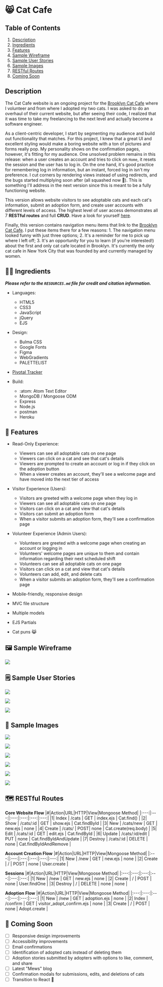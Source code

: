 # :smile_cat: Cat Cafe

## Table of Contents

  1. [Description](#description)
  1. [Ingredients](#woman_technologist-ingredients)
  1. [Features](#rocket_features)
  1. [Sample Wireframe](#framed_picture-sample-wireframe)
  1. [Sample User Stories](#spiral_notepad-sample-user-stories)
  1. [Sample Images](#camera_flash-sample-images)
  1. [RESTful Routes](#world_map-restful-routes)
  1. [Coming Soon](#ice_cube-coming-soon)

## Description

The Cat Cafe website is an ongoing project for the [Brooklyn Cat Cafe](https://catcafebk.com/) where I volunteer and from where I adopted my two cats. I was asked to do an overhaul of their current website, but after seeing their code, I realized that it was time to take my freelancing to the next level and actually become a software engineer.

As a client-centric developer, I start by segmenting my audience and build out functionality that matches. For this project, I knew that a great UI and excellent styling would make a boring website with a ton of pictures and forms really pop. My personality shows on the confirmation pages, however, it's fitting for my audience. One unsolved problem remains in this release: when a user creates an account and tries to click on ``Home``, it resets the session and the user has to log in. On the one hand, it's good practice for remembering log in information, but an instant, forced log in isn't my preference. I cut corners by rendering views instead of using redirects, and the bugs started multiplying soon after (all squashed now :bug:). This is something I'll address in the next version since this is meant to be a fully functioning website.

This version allows website visitors to see adoptable cats and each cat's information, submit an adoption form, and create user accounts with different levels of access. The highest level of user access demonstrates all 7 **RESTful routes** and full **CRUD**. Have a look for yourself [here](https://desolate-reaches-17722.herokuapp.com). 

Finally, this version contains navigation menu items that link to the [Brooklyn Cat Cafe](https://catcafebk.com/). I put these items there for a few reasons: 1. The navigation menu looked funny with just three options; 2. It's a reminder for me to pick up where I left off; 3. It's an opportunity for you to learn (if you're interested!) about the first and only cat cafe located in Brooklyn. It's currently the only cat cafe in New York City that was founded by and currently managed by women. 

## :woman_technologist: Ingredients
***Please refer to the ``RESOURCES.md`` file for credit and citation information.***

-   Languages:

    -   HTML5
    -   CSS3
    -   JavaScript
    -   jQuery
    -   EJS

-   Design:

    -   Bulma CSS
    -   Google Fonts
    -   Figma
    -   WebGradients
    -   PALETTELIST

-   [Pivotal Tracker](https://www.pivotaltracker.com/projects/2490513)

-   Build:

    -   :atom: Atom Text Editor
    -   MongoDB / Mongoose ODM
    -   Express
    -   Node.js
    -   postman
    -   Heroku

## :rocket: Features

-   Read-Only Experience:

    - Viewers can see all adoptable cats on one page
    - Viewers can click on a cat and see that cat's details
    - Viewers are prompted to create an account or log in if they click on the adoption button
    - When a viewer creates an account, they'll see a welcome page and have moved into the next tier of access

-   Visitor Experience (Users):

    - Visitors are greeted with a welcome page when they log in
    - Viewers can see all adoptable cats on one page
    - Visitors can click on a cat and view that cat's details
    - Visitors can submit an adoption form
    - When a visitor submits an adoption form, they'll see a confirmation page

-   Volunteer Experience (Admin Users):

    - Volunteers are greeted with a welcome page when creating an account or logging in
    - Volunteers' welcome pages are unique to them and contain information regarding their next scheduled shift
    - Volunteers can see all adoptable cats on one page
    - Visitors can click on a cat and view that cat's details
    - Volunteers can add, edit, and delete cats
    - When a visitor submits an adoption form, they'll see a confirmation page

-   Mobile-friendly, responsive design

-   MVC file structure

-   Multiple models

-   EJS Partials

-   Cat puns :joy_cat:

## :framed_picture: Sample Wireframe

![](public/images/README/index_mock.png)

## :spiral_notepad: Sample User Stories

![](public/images/README/user_story_1.png)

![](public/images/README/user_story_2.png)

![](public/images/README/user_story_4.png)

## :camera_flash: Sample Images

![](public/images/README/nav_hero_2.png)

![](public/images/README/all_cats.png)

![](public/images/README/one_cat.png)

![](public/images/README/create_account.png)

![](public/images/README/welcome_msg.png)

![](public/images/README/adoption_form.png)

## :world_map: RESTful Routes

**Core Website Flow**
|#|Action|URL|HTTP|View|Mongoose Method|
|:---:|:---:|:---:|:---:|:---:|:---:|
|1| Index | /cats | GET | index.ejs | Cat.find() |
|2| Show | /cats/:id | GET | show.ejs | Cat.findById |
|3| New | /cats/new | GET | new.ejs | none |
|4| Create | /cats/ | POST| none | Cat.create(req.body) |
|5| Edit | /cats/:id | GET | edit.ejs | Cat.findById |
|6| Update | /cats/:id/edit | PUT | none | Cat.findByIdAndUpdate |
|7| Destroy | /cats/:id | DELETE | none | Cat.findByIdAndRemove |

**Account Creation Flow**
|#|Action|URL|HTTP|View|Mongoose Method|
|:---:|:---:|:---:|:---:|:---:|:---:|
|1| New | /new | GET | new.ejs | none |
|2| Create | / | POST | none | User.create |

**Sessions**
|#|Action|URL|HTTP|View|Mongoose Method|
|:---:|:---:|:---:|:---:|:---:|:---:|
|1| New | /new | GET | new.ejs | none |
|2| Create | / | POST | none | User.findOne |
|3| Destroy | / | DELETE | none | none |

**Adoption Flow**
|#|Action|URL|HTTP|View|Mongoose Method|
|:---:|:---:|:---:|:---:|:---:|:---:|
|1| New | /new | GET | adoption.ejs | none |
|2| Index | /confirm | GET | visitor_adopt_confirm.ejs | none |
|3| Create | / | POST | none | Adopt.create |

## :ice_cube: Coming Soon

- [ ] Responsive design improvements
- [ ] Accessibility improvements
- [ ] Email confirmations
- [ ] Identification of adopted cats instead of deleting them
- [ ] Adoption stories submitted by adopters with options to like, comment, and share
- [ ] Latest "Mews" blog
- [ ] Confirmation modals for submissions, edits, and deletions of cats
- [ ] Transition to React :crossed_fingers:
